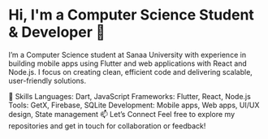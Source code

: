 # Hi, I'm a Computer Science Student & Developer 👋

I’m a Computer Science student at Sanaa University with experience in building mobile apps using Flutter and web applications with React and Node.js. I focus on creating clean, efficient code and delivering scalable, user-friendly solutions.

🔧 Skills
Languages: Dart, JavaScript
Frameworks: Flutter, React, Node.js
Tools: GetX, Firebase, SQLite
Development: Mobile apps, Web apps, UI/UX design, State management
📫 Let’s Connect
Feel free to explore my repositories and get in touch for collaboration or feedback!
